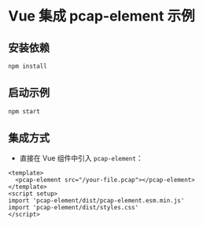 # Vue 集成 pcap-element 示例

## 安装依赖

```bash
npm install
```

## 启动示例

```bash
npm start
```

## 集成方式

- 直接在 Vue 组件中引入 `pcap-element`：

```vue
<template>
  <pcap-element src="/your-file.pcap"></pcap-element>
</template>
<script setup>
import 'pcap-element/dist/pcap-element.esm.min.js'
import 'pcap-element/dist/styles.css'
</script>
``` 
